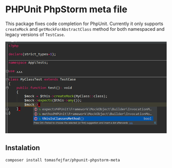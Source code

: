 # PHPUnit PhpStorm meta file

This package fixes code completion for PhpUnit. Currently it only supports `createMock` and `getMockForAbstractClass` method for both namespaced and legacy versions of `TestCase`. 

![Working code completion](codecompletion.png)

## Instalation

```bash
composer install tomasfejfar/phpunit-phpstorm-meta 
```
